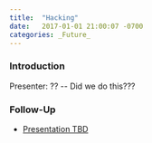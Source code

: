 ```yaml
---
title:  "Hacking"
date:   2017-01-01 21:00:07 -0700
categories: _Future_
---
```


### Introduction

Presenter: ?? -- Did we do this???

### Follow-Up

* [Presentation TBD](/assets/present/tbd.pdf) 
